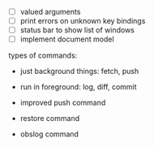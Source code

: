 - [ ] valued arguments
- [ ] print errors on unknown key bindings
- [ ] status bar to show list of windows
- [ ] implement document model

types of commands:
- just background things: fetch, push
- run in foreground: log, diff, commit

- improved push command
- restore command
- obslog command
